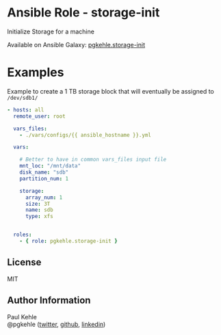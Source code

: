 # Ansible Role - storage-init

Initialize Storage for a machine

Available on Ansible Galaxy: [pgkehle.storage-init](https://galaxy.ansible.com/pgkehle/storage-init)

# Examples

Example to create a 1 TB storage block that will eventually be assigned to `/dev/sdb1/`   

```yaml
- hosts: all
  remote_user: root

  vars_files:
    - ./vars/configs/{{ ansible_hostname }}.yml

  vars:

    # Better to have in common vars_files input file  
    mnt_loc: "/mnt/data"                                   
    disk_name: "sdb"
    partition_num: 1

    storage:
      array_num: 1
      size: 3T
      name: sdb
      type: xfs


  roles:
    - { role: pgkehle.storage-init }
```

## License

MIT

## Author Information

Paul Kehle  
@pgkehle ([twitter](https://twitter.com/pgkehle), [github](https://github.com/pgkehle), [linkedin](https://www.linkedin.com/in/pgkehle))

